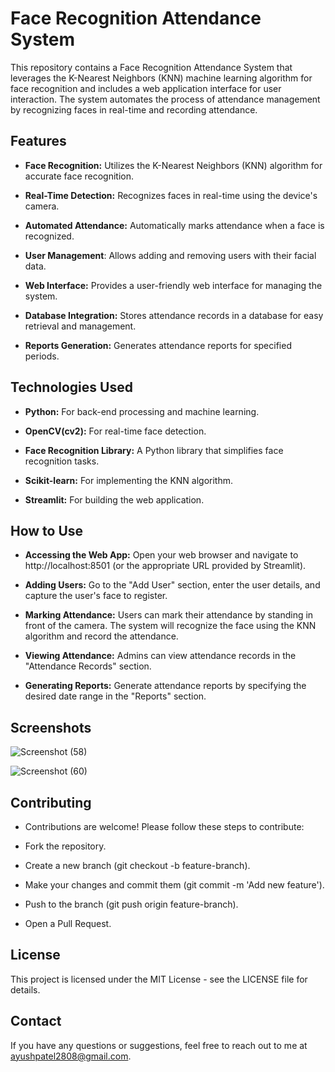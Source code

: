 # Face Recognition Attendance System

This repository contains a Face Recognition Attendance System that leverages the K-Nearest Neighbors (KNN) machine learning algorithm for face recognition and includes a web application interface for user interaction. The system automates the process of attendance management by recognizing faces in real-time and recording attendance.


## Features

* __Face Recognition:__ Utilizes the K-Nearest Neighbors (KNN) algorithm for accurate face recognition.

* __Real-Time Detection:__ Recognizes faces in real-time using the device's camera.

* __Automated Attendance:__ Automatically marks attendance when a face is recognized.

* __User Management__: Allows adding and removing users with their facial data.

* __Web Interface:__ Provides a user-friendly web interface for managing the system.

* __Database Integration:__ Stores attendance records in a database for easy retrieval and management.

* __Reports Generation:__ Generates attendance reports for specified periods.


## Technologies Used

* __Python:__ For back-end processing and machine learning.

* __OpenCV(cv2):__ For real-time face detection.

* __Face Recognition Library:__ A Python library that simplifies face recognition tasks.

* __Scikit-learn:__ For implementing the KNN algorithm.

* __Streamlit:__ For building the web application.

## How to Use
* __Accessing the Web App:__ Open your web browser and navigate to http://localhost:8501 (or the appropriate URL provided by Streamlit).

* __Adding Users:__ Go to the "Add User" section, enter the user details, and capture the user's face to register.

* __Marking Attendance:__ Users can mark their attendance by standing in front of the camera. The system will recognize the face using the KNN algorithm and record the attendance.

* __Viewing Attendance:__ Admins can view attendance records in the "Attendance Records" section.

* __Generating Reports:__ Generate attendance reports by specifying the desired date range in the "Reports" section.


## Screenshots
![Screenshot (58)](https://github.com/AyushPatel0028/face-recognition-attendance-system/assets/149039733/e1e3792f-d5bb-41ea-b232-7b19eab5905b)


![Screenshot (60)](https://github.com/AyushPatel0028/face-recognition-attendance-system/assets/149039733/96f5893d-4564-4ba6-9f92-eb903de40852)


## Contributing

* Contributions are welcome! Please follow these steps to contribute:

* Fork the repository.

* Create a new branch (git checkout -b feature-branch).

* Make your changes and commit them (git commit -m 'Add new feature').

* Push to the branch (git push origin feature-branch).

* Open a Pull Request.

## License

This project is licensed under the MIT License - see the LICENSE file for details.

## Contact

If you have any questions or suggestions, feel free to reach out to me at ayushpatel2808@gmail.com.


